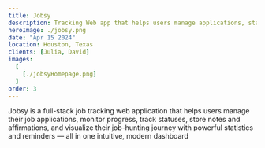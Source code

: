 ```yaml
---
title: Jobsy
description: Tracking Web app that helps users manage applications, stay organized, and track progress in one simple dashboard.
heroImage: ./jobsy.png
date: "Apr 15 2024"
location: Houston, Texas
clients: [Julia, David]
images:
  [
    [./jobsyHomepage.png]
  ]
order: 3
---
```


Jobsy is a full-stack job tracking web application that helps users manage their job applications, monitor progress, track statuses, store notes and affirmations, and visualize their job-hunting journey with powerful statistics and reminders — all in one intuitive, modern dashboard